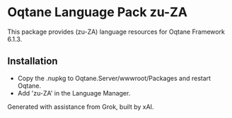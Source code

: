 # Oqtane Language Pack zu-ZA

This package provides (zu-ZA) language resources for Oqtane Framework 6.1.3.

## Installation
- Copy the .nupkg to Oqtane.Server/wwwroot/Packages and restart Oqtane.
- Add 'zu-ZA' in the Language Manager.

Generated with assistance from Grok, built by xAI.
